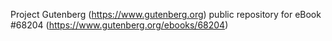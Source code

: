 Project Gutenberg (https://www.gutenberg.org) public repository for
eBook #68204 (https://www.gutenberg.org/ebooks/68204)
